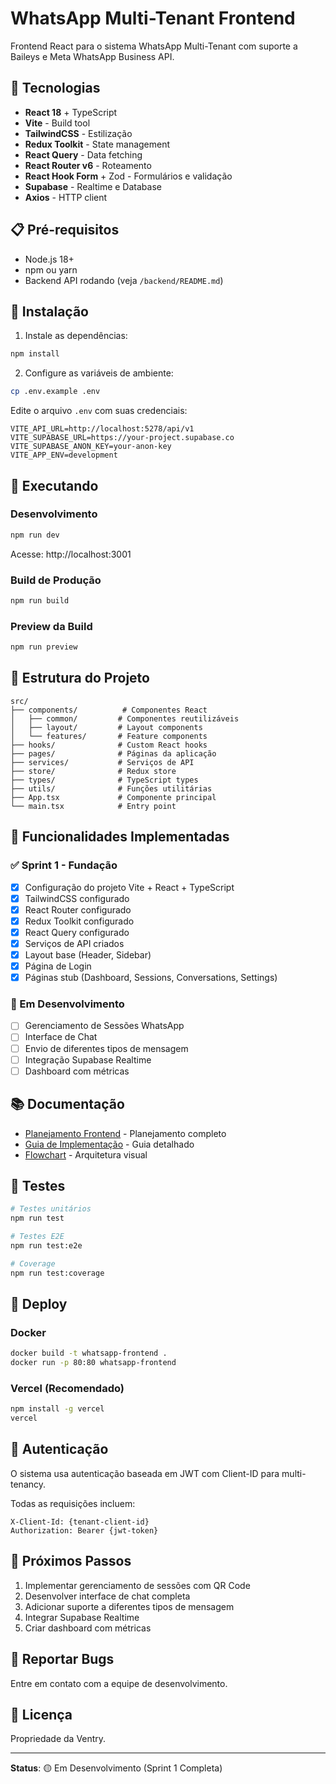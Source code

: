 # WhatsApp Multi-Tenant Frontend

Frontend React para o sistema WhatsApp Multi-Tenant com suporte a Baileys e Meta WhatsApp Business API.

## 🚀 Tecnologias

- **React 18** + TypeScript
- **Vite** - Build tool
- **TailwindCSS** - Estilização
- **Redux Toolkit** - State management
- **React Query** - Data fetching
- **React Router v6** - Roteamento
- **React Hook Form** + Zod - Formulários e validação
- **Supabase** - Realtime e Database
- **Axios** - HTTP client

## 📋 Pré-requisitos

- Node.js 18+
- npm ou yarn
- Backend API rodando (veja `/backend/README.md`)

## 🔧 Instalação

1. Instale as dependências:
```bash
npm install
```

2. Configure as variáveis de ambiente:
```bash
cp .env.example .env
```

Edite o arquivo `.env` com suas credenciais:
```env
VITE_API_URL=http://localhost:5278/api/v1
VITE_SUPABASE_URL=https://your-project.supabase.co
VITE_SUPABASE_ANON_KEY=your-anon-key
VITE_APP_ENV=development
```

## 🏃 Executando

### Desenvolvimento
```bash
npm run dev
```
Acesse: http://localhost:3001

### Build de Produção
```bash
npm run build
```

### Preview da Build
```bash
npm run preview
```

## 📁 Estrutura do Projeto

```
src/
├── components/          # Componentes React
│   ├── common/         # Componentes reutilizáveis
│   ├── layout/         # Layout components
│   └── features/       # Feature components
├── hooks/              # Custom React hooks
├── pages/              # Páginas da aplicação
├── services/           # Serviços de API
├── store/              # Redux store
├── types/              # TypeScript types
├── utils/              # Funções utilitárias
├── App.tsx             # Componente principal
└── main.tsx            # Entry point
```

## 🔑 Funcionalidades Implementadas

### ✅ Sprint 1 - Fundação
- [x] Configuração do projeto Vite + React + TypeScript
- [x] TailwindCSS configurado
- [x] React Router configurado
- [x] Redux Toolkit configurado
- [x] React Query configurado
- [x] Serviços de API criados
- [x] Layout base (Header, Sidebar)
- [x] Página de Login
- [x] Páginas stub (Dashboard, Sessions, Conversations, Settings)

### 🚧 Em Desenvolvimento
- [ ] Gerenciamento de Sessões WhatsApp
- [ ] Interface de Chat
- [ ] Envio de diferentes tipos de mensagem
- [ ] Integração Supabase Realtime
- [ ] Dashboard com métricas

## 📚 Documentação

- [Planejamento Frontend](./PLANEJAMENTO_FRONTEND.md) - Planejamento completo
- [Guia de Implementação](./react-implementation-guide.md) - Guia detalhado
- [Flowchart](./react-frontend-flowchart.svg) - Arquitetura visual

## 🧪 Testes

```bash
# Testes unitários
npm run test

# Testes E2E
npm run test:e2e

# Coverage
npm run test:coverage
```

## 🚀 Deploy

### Docker
```bash
docker build -t whatsapp-frontend .
docker run -p 80:80 whatsapp-frontend
```

### Vercel (Recomendado)
```bash
npm install -g vercel
vercel
```

## 🔐 Autenticação

O sistema usa autenticação baseada em JWT com Client-ID para multi-tenancy.

Todas as requisições incluem:
```http
X-Client-Id: {tenant-client-id}
Authorization: Bearer {jwt-token}
```

## 📝 Próximos Passos

1. Implementar gerenciamento de sessões com QR Code
2. Desenvolver interface de chat completa
3. Adicionar suporte a diferentes tipos de mensagem
4. Integrar Supabase Realtime
5. Criar dashboard com métricas

## 🐛 Reportar Bugs

Entre em contato com a equipe de desenvolvimento.

## 📄 Licença

Propriedade da Ventry.

---

**Status**: 🟡 Em Desenvolvimento (Sprint 1 Completa)
